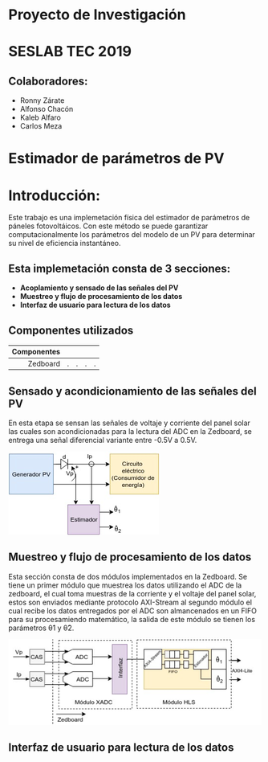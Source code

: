 # Proyecto de Investigación
# SESLAB TEC 2019

## Colaboradores:
* Ronny Zárate
* Alfonso Chacón
* Kaleb Alfaro
* Carlos Meza
# Estimador de parámetros de **PV**


# Introducción:

Este trabajo es una implemetación física del estimador de parámetros de páneles fotovoltáicos. Con este método se puede garantizar computacionalmente los parámetros del modelo de un PV para determinar su nivel de eficiencia instantáneo.


## Esta implemetación consta de 3 secciones:

* **Acoplamiento y sensado de las señales del PV**
* **Muestreo y flujo de procesamiento de los datos**
* **Interfaz de usuario para lectura de los datos**

## Componentes utilizados

| Componentes| | | | |
|-:|-:|-:|-:|-:|
|Zedboard|.|.|.|.|


##  Sensado y acondicionamiento de las señales del PV

En esta etapa se sensan las señales de voltaje y corriente del panel solar las cuales son acondicionadas para la lectura del ADC en la Zedboard, se entrega una señal diferencial variante entre -0.5V a 0.5V.

![Diagrama de bloques de conexión del estimador](https://github.com/RonnyZF/PV_Parameters_estimator/blob/master/Archivos_readme/Top_diagram.jpeg)

## Muestreo y flujo de procesamiento de los datos

Esta sección consta de dos módulos implementados en la Zedboard. Se tiene un primer módulo que muestrea los datos utilizando el ADC de la zedboard, el cual toma muestras de la corriente y el voltaje del panel solar, estos son enviados mediante protocolo AXI-Stream al segundo módulo el cual recibe los datos entregados por el ADC son almancenados en un FIFO para su procesamiendo matemático, la salida de este módulo se tienen los parámetros θ̂1 y θ̂2.

![Diagrama de bloques IP implementados](https://github.com/RonnyZF/PV_Parameters_estimator/blob/master/Archivos_readme/PV_diagram.jpeg)

## Interfaz de usuario para lectura de los datos
